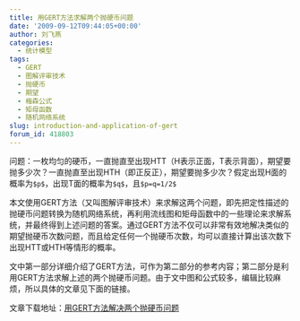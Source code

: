 ```yaml
---
title: 用GERT方法求解两个抛硬币问题
date: '2009-09-12T09:44:05+00:00'
author: 刘飞燕
categories:
  - 统计模型
tags:
  - GERT
  - 图解评审技术
  - 抛硬币
  - 期望
  - 梅森公式
  - 矩母函数
  - 随机网络系统
slug: introduction-and-application-of-gert
forum_id: 418803
---
```


问题：一枚均匀的硬币，一直抛直至出现HTT（H表示正面，T表示背面），期望要抛多少次？一直抛直至出现HTH（即正反正），期望要抛多少次？假定出现H面的概率为`$p$`，出现T面的概率为`$q$`，且`$p=q=1/2$`

本文使用GERT方法（又叫图解评审技术）来求解这两个问题，即先把定性描述的抛硬币问题转换为随机网络系统，再利用流线图和矩母函数中的一些理论来求解系统，并最终得到上述问题的答案。通过GERT方法不仅可以非常有效地解决类似的期望抛硬币次数问题，而且给定任何一个抛硬币次数，均可以直接计算出该次数下出现HTT或HTH等情形的概率。


文中第一部分详细介绍了GERT方法，可作为第二部分的参考内容；第二部分是利用GERT方法求解上述的两个抛硬币问题。由于文中图和公式较多，编辑比较麻烦，所以具体的文章见下面的链接。

文章下载地址：[用GERT方法解决两个抛硬币问题](https://uploads.cosx.org/2009/09/application-of-gert-in-coin-problems.pdf)
